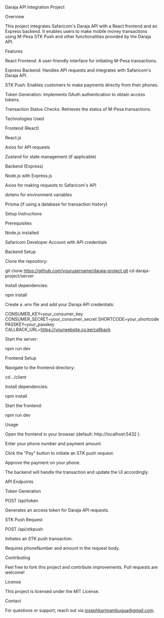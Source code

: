 Daraja API Integration Project

Overview

This project integrates Safaricom's Daraja API with a React frontend and an Express backend. It enables users to make mobile money transactions using M-Pesa STK Push and other functionalities provided by the Daraja API.

Features

React Frontend: A user-friendly interface for initiating M-Pesa transactions.

Express Backend: Handles API requests and integrates with Safaricom's Daraja API.

STK Push: Enables customers to make payments directly from their phones.

Token Generation: Implements OAuth authentication to obtain access tokens.

Transaction Status Checks: Retrieves the status of M-Pesa transactions.

Technologies Used

Frontend (React)

React.js

Axios for API requests

Zustand for state management (if applicable)

Backend (Express)

Node.js with Express.js

Axios for making requests to Safaricom's API

dotenv for environment variables

Prisma (if using a database for transaction history)

Setup Instructions

Prerequisites

Node.js installed

Safaricom Developer Account with API credentials

Backend Setup

Clone the repository:

git clone https://github.com/yourusername/daraja-project.git
cd daraja-project/server

Install dependencies:

npm install

Create a .env file and add your Daraja API credentials:

CONSUMER_KEY=your_consumer_key
CONSUMER_SECRET=your_consumer_secret
SHORTCODE=your_shortcode
PASSKEY=your_passkey
CALLBACK_URL=https://yourwebsite.co.ke/callback

Start the server:

npm run dev

Frontend Setup

Navigate to the frontend directory:

cd ../client

Install dependencies:

npm install

Start the frontend:

npm run dev

Usage

Open the frontend in your browser (default: http://localhost:5432
).

Enter your phone number and payment amount.

Click the "Pay" button to initiate an STK push request.

Approve the payment on your phone.

The backend will handle the transaction and update the UI accordingly.

API Endpoints

Token Generation

POST /api/token

Generates an access token for Daraja API requests.

STK Push Request

POST /api/stkpush

Initiates an STK push transaction.

Requires phoneNumber and amount in the request body.

Contributing

Feel free to fork this project and contribute improvements. Pull requests are welcome!

License

This project is licensed under the MIT License.

Contact

For questions or support, reach out via josephkarimambugua@gmail.com.

